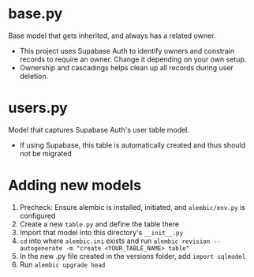 # base.py

Base model that gets inherited, and always has a related owner.

- This project uses Supabase Auth to identify owners and constrain records to require an owner. Change it depending on your own setup.
- Ownership and cascadings helps clean up all records during user deletion.

# users.py

Model that captures Supabase Auth's user table model.

- If using Supabase, this table is automatically created and thus should not be migrated

# Adding new models

1. Precheck: Ensure alembic is installed, initiated, and `alembic/env.py` is configured
2. Create a new `table.py` and define the table there
3. Import that model into this directory's `__init__.py`
4. `cd` into where `alembic.ini` exists and run `alembic revision --autogenerate -m "create <YOUR_TABLE_NAME> table"`
5. In the new .py file created in the versions folder, add `import sqlmodel`
6. Run `alembic upgrade head`
